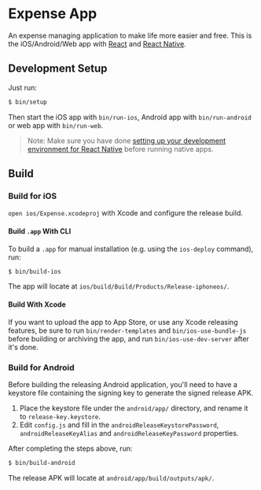 # Expense App

An expense managing application to make life more easier and free. This is the iOS/Android/Web app with [React](https://facebook.github.io/react/) and [React Native](https://facebook.github.io/react-native/).


## Development Setup

Just run:

```bash
$ bin/setup
```

Then start the iOS app with `bin/run-ios`, Android app with `bin/run-android` or web app with `bin/run-web`.

> Note: Make sure you have done [setting up your development environment for React Native](https://facebook.github.io/react-native/docs/getting-started.html) before running native apps.


## Build

### Build for iOS

`open ios/Expense.xcodeproj` with Xcode and configure the release build.

#### Build `.app` With CLI

To build a `.app` for manual installation (e.g. using the `ios-deploy` command), run:

```bash
$ bin/build-ios
```

The app will locate at `ios/build/Build/Products/Release-iphoneos/`.

#### Build With Xcode

If you want to upload the app to App Store, or use any Xcode releasing features, be sure to run `bin/render-templates` and `bin/ios-use-bundle-js` before building or archiving the app, and run `bin/ios-use-dev-server` after it's done.

### Build for Android

Before building the releasing Android application, you'll need to have a keystore file containing the signing key to generate the signed release APK.

1. Place the keystore file under the `android/app/` directory, and rename it to `release-key.keystore`.
2. Edit `config.js` and fill in the `androidReleaseKeystorePassword`, `androidReleaseKeyAlias` and `androidReleaseKeyPassword` properties.

After completing the steps above, run:

```bash
$ bin/build-android
```

The release APK will locate at `android/app/build/outputs/apk/`.
